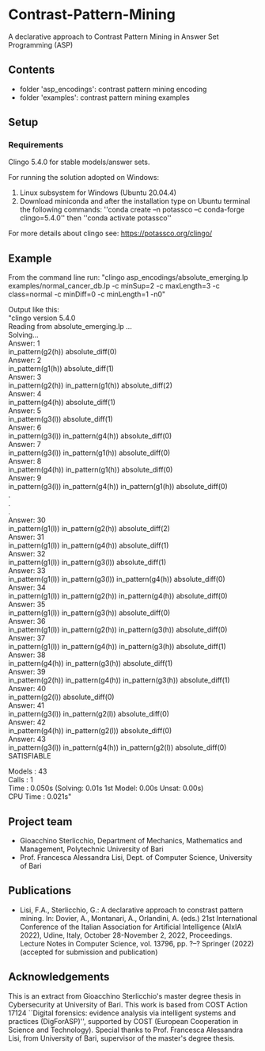 # Contrast-Pattern-Mining
A declarative approach to Contrast Pattern Mining in Answer Set Programming (ASP)

## Contents
- folder 'asp_encodings': contrast pattern mining encoding
- folder 'examples': contrast pattern mining examples

## Setup

### Requirements 
Clingo 5.4.0 for stable models/answer sets.

For running the solution adopted on Windows:
1. Linux subsystem for Windows (Ubuntu 20.04.4) 
2. Download miniconda and after the installation type on Ubuntu terminal the following commands:
''conda create –n potassco –c conda-forge clingo=5.4.0'' then
''conda activate potassco''

For more details about clingo see: https://potassco.org/clingo/

## Example
From the command line run: "clingo asp_encodings/absolute_emerging.lp examples/normal_cancer_db.lp -c minSup=2 -c maxLength=3 -c class=normal -c minDiff=0 -c minLength=1 -n0"

Output like this:  
"clingo version 5.4.0  
  Reading from absolute_emerging.lp ...  
  Solving...  
  Answer: 1  
  in_pattern(g2(h)) absolute_diff(0)  
  Answer: 2  
  in_pattern(g1(h)) absolute_diff(1)  
  Answer: 3  
  in_pattern(g2(h)) in_pattern(g1(h)) absolute_diff(2)  
  Answer: 4  
  in_pattern(g4(h)) absolute_diff(1)  
  Answer: 5  
  in_pattern(g3(l)) absolute_diff(1)  
  Answer: 6  
  in_pattern(g3(l)) in_pattern(g4(h)) absolute_diff(0)  
  Answer: 7  
  in_pattern(g3(l)) in_pattern(g1(h)) absolute_diff(0)  
  Answer: 8  
  in_pattern(g4(h)) in_pattern(g1(h)) absolute_diff(0)  
  Answer: 9  
  in_pattern(g3(l)) in_pattern(g4(h)) in_pattern(g1(h)) absolute_diff(0)  
  .  
  .  
  .  
  Answer: 30  
  in_pattern(g1(l)) in_pattern(g2(h)) absolute_diff(2)  
  Answer: 31  
  in_pattern(g1(l)) in_pattern(g4(h)) absolute_diff(1)  
  Answer: 32  
  in_pattern(g1(l)) in_pattern(g3(l)) absolute_diff(1)  
  Answer: 33  
  in_pattern(g1(l)) in_pattern(g3(l)) in_pattern(g4(h)) absolute_diff(0)  
  Answer: 34  
  in_pattern(g1(l)) in_pattern(g2(h)) in_pattern(g4(h)) absolute_diff(0)  
  Answer: 35  
  in_pattern(g1(l)) in_pattern(g3(h)) absolute_diff(0)  
  Answer: 36  
  in_pattern(g1(l)) in_pattern(g2(h)) in_pattern(g3(h)) absolute_diff(0)  
  Answer: 37  
  in_pattern(g1(l)) in_pattern(g4(h)) in_pattern(g3(h)) absolute_diff(1)  
  Answer: 38  
  in_pattern(g4(h)) in_pattern(g3(h)) absolute_diff(1)  
  Answer: 39  
  in_pattern(g2(h)) in_pattern(g4(h)) in_pattern(g3(h)) absolute_diff(1)  
  Answer: 40  
  in_pattern(g2(l)) absolute_diff(0)  
  Answer: 41  
  in_pattern(g3(l)) in_pattern(g2(l)) absolute_diff(0)  
  Answer: 42  
  in_pattern(g4(h)) in_pattern(g2(l)) absolute_diff(0)  
  Answer: 43  
  in_pattern(g3(l)) in_pattern(g4(h)) in_pattern(g2(l)) absolute_diff(0)  
  SATISFIABLE  

  Models       : 43  
  Calls        : 1  
  Time         : 0.050s (Solving: 0.01s 1st Model: 0.00s Unsat: 0.00s)  
  CPU Time     : 0.021s"  

## Project team
- Gioacchino Sterlicchio, Department of Mechanics, Mathematics and Management, Polytechnic University of Bari
- Prof. Francesca Alessandra Lisi, Dept. of Computer Science, University of Bari

## Publications
- Lisi, F.A., Sterlicchio, G.: A declarative approach to constrast pattern mining. In: Dovier, A., Montanari, A., Orlandini, A. (eds.) 21st International Conference of the Italian Association for Artificial Intelligence (AIxIA 2022), Udine, Italy, October 28-November 2, 2022, Proceedings. Lecture Notes in Computer Science, vol. 13796, pp. ?–? Springer (2022) (accepted for submission and publication)

## Acknowledgements
This is an extract from Gioacchino Sterlicchio's master degree thesis in Cybersecurity at University of Bari. This work is based from COST Action 17124 ``Digital forensics: evidence analysis via intelligent systems and practices (DigForASP)'', supported by COST (European Cooperation in Science and Technology). Special thanks to Prof. Francesca Alessandra Lisi, from University of Bari, supervisor of the master's degree thesis.
